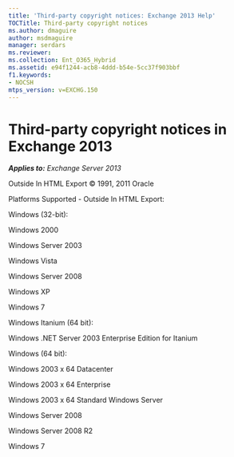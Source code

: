 ```yaml
---
title: 'Third-party copyright notices: Exchange 2013 Help'
TOCTitle: Third-party copyright notices
ms.author: dmaguire
author: msdmaguire
manager: serdars
ms.reviewer: 
ms.collection: Ent_O365_Hybrid
ms.assetid: e94f1244-acb8-4ddd-b54e-5cc37f903bbf
f1.keywords:
- NOCSH
mtps_version: v=EXCHG.150
---
```


# Third-party copyright notices in Exchange 2013

_**Applies to:** Exchange Server 2013_

Outside In HTML Export © 1991, 2011 Oracle

Platforms Supported - Outside In HTML Export:

Windows (32-bit):

Windows 2000

Windows Server 2003

Windows Vista

Windows Server 2008

Windows XP

Windows 7

Windows Itanium (64 bit):

Windows .NET Server 2003 Enterprise Edition for Itanium

Windows (64 bit):

Windows 2003 x 64 Datacenter

Windows 2003 x 64 Enterprise

Windows 2003 x 64 Standard Windows Server

Windows Server 2008

Windows Server 2008 R2

Windows 7
